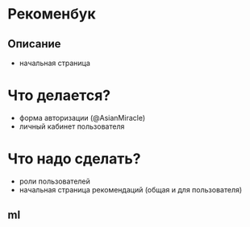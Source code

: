 # Рекоменбук
## Описание
- начальная страница

# Что делается?
- форма авторизации (@AsianMiracle)
- личный кабинет пользователя

# Что надо сделать?
- роли пользователей
- начальная страница рекомендаций (общая и для пользователя)

## ml

